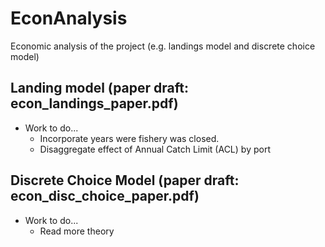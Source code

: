 # EconAnalysis
Economic analysis of the project (e.g. landings model and discrete choice model)

## Landing model (paper draft: econ_landings_paper.pdf)
+ Work to do...
  + Incorporate years were fishery was closed. 
  + Disaggregate effect of Annual Catch Limit (ACL) by port

## Discrete Choice Model (paper draft: econ_disc_choice_paper.pdf)
+ Work to do...
  + Read more theory

